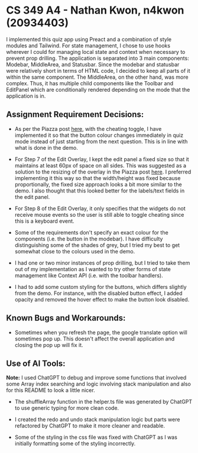 # CS 349 A4 - Nathan Kwon, n4kwon (20934403)

I implemented this quiz app using Preact and a combination of style modules and Tailwind. For state management, I chose to use hooks wherever I could for managing local state and context when necessary to prevent prop drilling. The application is separated into 3 main components: Modebar, MiddleArea, and Statusbar. Since the modebar and statusbar were relatively short in terms of HTML code, I decided to keep all parts of it within the same component. The MiddleArea, on the other hand, was more complex. Thus, it has multiple child components like the Toolbar and EditPanel which are conditionally rendered depending on the mode that the application is in.

## Assignment Requirement Decisions:

- As per the Piazza post [here](https://piazza.com/class/lz8lw885gw66ie/post/118), with the cheating toggle, I have implemented it so that the button colour changes immediately in quiz mode instead of just starting from the next question. This is in line with what is done in the demo.

- For Step 7 of the Edit Overlay, I kept the edit panel a fixed size so that it maintains at least 60px of space on all sides. This was suggested as a solution to the resizing of the overlay in the Piazza post [here](https://piazza.com/class/lz8lw885gw66ie/post/174). I preferred implementing it this way so that the width/height was fixed because proportionally, the fixed size approach looks a bit more similar to the demo. I also thought that this looked better for the labels/text fields in the edit panel.

- For Step 8 of the Edit Overlay, it only specifies that the widgets do not receive mouse events so the user is still able to toggle cheating since this is a keyboard event.

- Some of the requirements don't specify an exact colour for the components (i.e. the button in the modebar). I have difficulty distinguishing some of the shades of grey, but I tried my best to get somewhat close to the colours used in the demo.

- I had one or two minor instances of prop drilling, but I tried to take them out of my implementation as I wanted to try other forms of state management like Context API (i.e. with the toolbar handlers).

- I had to add some custom styling for the buttons, which differs slightly from the demo. For instance, with the disabled button effect, I added opacity and removed the hover effect to make the button look disabled.

## Known Bugs and Workarounds:

- Sometimes when you refresh the page, the google translate option will sometimes pop up. This doesn't affect the overall application and closing the pop up will fix it.

## Use of AI Tools:

**Note:** I used ChatGPT to debug and improve some functions that involved some Array index searching and logic involving stack manipulation and also for this README to look a little nicer.

- The shuffleArray function in the helper.ts file was generated by ChatGPT to use generic typing for more clean code.

- I created the redo and undo stack manipulation logic but parts were refactored by ChatGPT to make it more cleaner and readable.

- Some of the styling in the css file was fixed with ChatGPT as I was initially formatting some of the styling incorrectly.
